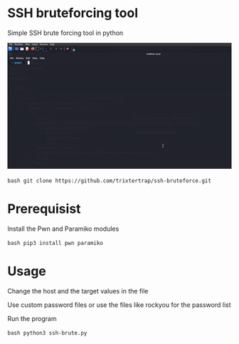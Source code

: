 # SSH bruteforcing tool
Simple SSH brute forcing tool in python

![SSH Demo](.assets/ssh.gif)

```bash git clone https://github.com/trixtertrap/ssh-bruteforce.git```

# Prerequisist

Install the Pwn and Paramiko modules

```bash pip3 install pwn paramiko```

# Usage 

Change the host and the target values in the file

Use custom password files or use the files like rockyou for the password list

Run the program 

```bash python3 ssh-brute.py```



